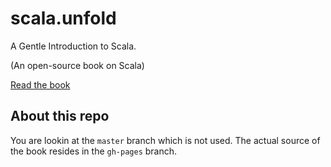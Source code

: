scala.unfold
============

A Gentle Introduction to Scala.

(An open-source book on Scala)

[Read the book](http://hrj.github.com/scala.unfold)

## About this repo
You are lookin at the `master` branch which is not used. The actual source of the book resides in the `gh-pages` branch.

